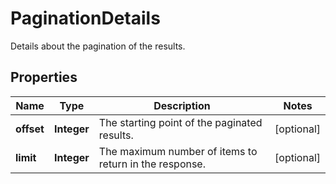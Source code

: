 

# PaginationDetails

Details about the pagination of the results.

## Properties

| Name | Type | Description | Notes |
|------------ | ------------- | ------------- | -------------|
|**offset** | **Integer** | The starting point of the paginated results. |  [optional] |
|**limit** | **Integer** | The maximum number of items to return in the response. |  [optional] |



